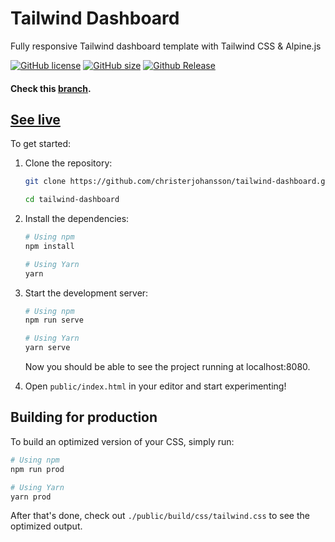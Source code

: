 # Tailwind Dashboard

Fully responsive Tailwind dashboard template with Tailwind CSS & Alpine.js

[![GitHub license](https://img.shields.io/github/license/christerjohansson/tailwind-dashboard?style=for-the-badge)](https://github.com/christerjohansson/starter-dashboard-layout/blob/main/License.md)
[![GitHub size](https://img.shields.io/github/languages/code-size/christerjohansson/tailwind-dashboard?style=for-the-badge)](https://img.shields.io/github/languages/code-size/christerjohansson/tailwind-dashboard?style=for-the-badge)
[![Github Release](https://img.shields.io/github/release-date/christerjohansson/tailwind-dashboard?style=for-the-badge)](https://img.shields.io/github/release-date/christerjohansson/tailwind-dashboard?style=for-the-badge)

#### Check this [branch](https://github.com/christerjohansson/tailwind-dashboard/tree/rewrite).

## [See live](https://christerjohansson.github.io/tailwind-dashboard/)

To get started:

1. Clone the repository:

   ```bash
   git clone https://github.com/christerjohansson/tailwind-dashboard.git

   cd tailwind-dashboard
   ```

2. Install the dependencies:

   ```bash
   # Using npm
   npm install

   # Using Yarn
   yarn
   ```

3. Start the development server:

   ```bash
   # Using npm
   npm run serve

   # Using Yarn
   yarn serve
   ```

   Now you should be able to see the project running at localhost:8080.

4. Open `public/index.html` in your editor and start experimenting!

## Building for production

To build an optimized version of your CSS, simply run:

```bash
# Using npm
npm run prod

# Using Yarn
yarn prod
```

After that's done, check out `./public/build/css/tailwind.css` to see the optimized output.

